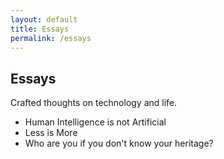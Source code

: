 ```yaml
---
layout: default
title: Essays
permalink: /essays
---
```


## Essays

Crafted thoughts on technology and life.

* Human Intelligence is not Artificial
* Less is More 
* Who are you if you don't know your heritage? 

<form>
  <!-- Form stuff -->
</form>